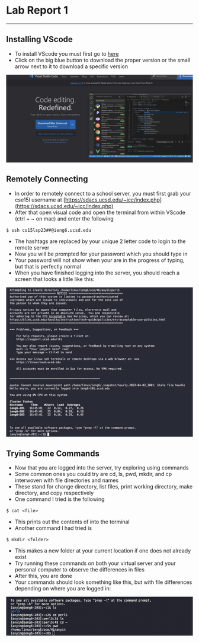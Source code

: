 # Lab Report 1

---


## Installing VScode
* To install VScode you must first go to [here](https://code.visualstudio.com/)
* Click on the big blue button to download the proper version or the small arrow next to it to download a specific version 

![img](ss1.png)

## Remotely Connecting
* In order to remotely connect to a school server, you must first grab your cse15l username at [https://sdacs.ucsd.edu/~icc/index.php](https://sdacs.ucsd.edu/~icc/index.php)
* After that open visual code and open the terminal from within VScode (ctrl + ~ on mac) and enter the following
```
$ ssh cs15lsp23##@ieng6.ucsd.edu
```
* The hashtags are replaced by your unique 2 letter code to login to the remote server
* Now you will be prompted for your password which you should type in 
* Your password will not show when your are in the progress of typing, but that is perfectly normal
* When you have finished logging into the server, you should reach a screen that looks a little like this:

![img](ss2.png)

## Trying Some Commands
* Now that you are logged into the server, try exploring using commands
* Some common ones you could try are cd, ls, pwd, mkdir, and cp interwoven with file directories and names
* These stand for change directory, list files, print working directory, make directory, and copy respectively 
* One command I tried is the following
```
$ cat <file>
```
* This prints out the contents of <file> into the terminal
* Another command I had tried is
```
$ mkdir <folder>
```
* This makes a new folder at your current location if one does not already exist
* Try running these commands on both your virtual server and your personal computer to observe the differences in files
* After this, you are done
* Your commands should look something like this, but with file differences depending on where you are logged in:

![img](ss3.png)

